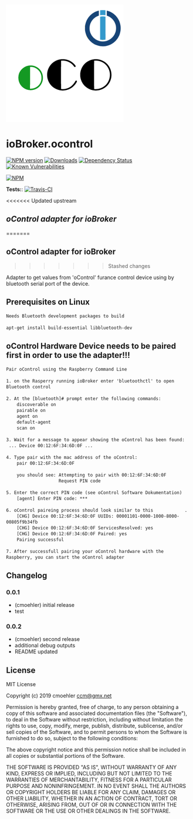 ![Logo](admin/ocontrol.png)
# ioBroker.ocontrol

[![NPM version](http://img.shields.io/npm/v/iobroker.ocontrol.svg)](https://www.npmjs.com/package/iobroker.ocontrol)
[![Downloads](https://img.shields.io/npm/dm/iobroker.ocontrol.svg)](https://www.npmjs.com/package/iobroker.ocontrol)
[![Dependency Status](https://img.shields.io/david/cmoehler/iobroker.ocontrol.svg)](https://david-dm.org/cmoehler/iobroker.ocontrol)
[![Known Vulnerabilities](https://snyk.io/test/github/cmoehler/ioBroker.ocontrol/badge.svg)](https://snyk.io/test/github/cmoehler/ioBroker.ocontrol)

[![NPM](https://nodei.co/npm/iobroker.ocontrol.png?downloads=true)](https://nodei.co/npm/iobroker.ocontrol/)

**Tests:**: [![Travis-CI](http://img.shields.io/travis/cmoehler/ioBroker.ocontrol/master.svg)](https://travis-ci.org/cmoehler/ioBroker.ocontrol)

<<<<<<< Updated upstream
## *oControl adapter for ioBroker*
=======
## oControl adapter for ioBroker
>>>>>>> Stashed changes

Adapter to get values from 'oControl' furance control device using by bluetooth serial port of the device.  

## Prerequisites on Linux

    Needs Bluetooth development packages to build

    apt-get install build-essential libbluetooth-dev


## oControl Hardware Device needs to be paired first in order to use the adapter!!!

    Pair oControl using the Raspberry Command Line

    1. on the Rasperry running ioBroker enter 'bluetoothctl' to open Bluetooth control

    2. At the [bluetooth]# prompt enter the following commands:
        discoverable on
        pairable on
        agent on
        default-agent
        scan on

    3. Wait for a message to appear showing the oControl has been found:
     ... Device 00:12:6F:34:6D:0F ...

    4. Type pair with the mac address of the oControl:
        pair 00:12:6F:34:6D:0F

        you should see: Attempting to pair with 00:12:6F:34:6D:0F
                        Request PIN code
    
    5. Enter the correct PIN code (see oControl Software Dokumentation)
        [agent] Enter PIN code: ***
        
    6. oControl paireing process should look similar to this            .
        [CHG] Device 00:12:6F:34:6D:0F UUIDs: 00001101-0000-1000-8000-00805f9b34fb
        [CHG] Device 00:12:6F:34:6D:0F ServicesResolved: yes
        [CHG] Device 00:12:6F:34:6D:0F Paired: yes
        Pairing successful

    7. After successfull pairing your oControl hardware with the Raspberry, you can start the oControl adapter

    
## Changelog

### 0.0.1
* (cmoehler) initial release
* test
### 0.0.2
* (cmoehler) second release
* additional debug outputs
* README updated

## License
MIT License

Copyright (c) 2019 cmoehler <ccm@gmx.net>

Permission is hereby granted, free of charge, to any person obtaining a copy
of this software and associated documentation files (the "Software"), to deal
in the Software without restriction, including without limitation the rights
to use, copy, modify, merge, publish, distribute, sublicense, and/or sell
copies of the Software, and to permit persons to whom the Software is
furnished to do so, subject to the following conditions:

The above copyright notice and this permission notice shall be included in all
copies or substantial portions of the Software.

THE SOFTWARE IS PROVIDED "AS IS", WITHOUT WARRANTY OF ANY KIND, EXPRESS OR
IMPLIED, INCLUDING BUT NOT LIMITED TO THE WARRANTIES OF MERCHANTABILITY,
FITNESS FOR A PARTICULAR PURPOSE AND NONINFRINGEMENT. IN NO EVENT SHALL THE
AUTHORS OR COPYRIGHT HOLDERS BE LIABLE FOR ANY CLAIM, DAMAGES OR OTHER
LIABILITY, WHETHER IN AN ACTION OF CONTRACT, TORT OR OTHERWISE, ARISING FROM,
OUT OF OR IN CONNECTION WITH THE SOFTWARE OR THE USE OR OTHER DEALINGS IN THE
SOFTWARE.